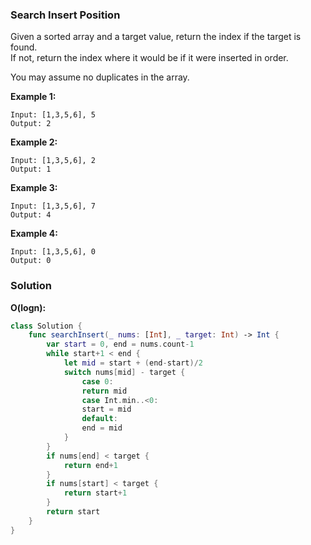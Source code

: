 
### Search Insert Position

Given a sorted array and a target value, return the index if the target is found.</br>
If not, return the index where it would be if it were inserted in order.

You may assume no duplicates in the array.

__Example 1:__
```
Input: [1,3,5,6], 5
Output: 2
```
__Example 2:__
```
Input: [1,3,5,6], 2
Output: 1
```
__Example 3:__
```
Input: [1,3,5,6], 7
Output: 4
```
__Example 4:__
```
Input: [1,3,5,6], 0
Output: 0
```

### Solution
__O(logn):__
```Swift
class Solution {
    func searchInsert(_ nums: [Int], _ target: Int) -> Int {
        var start = 0, end = nums.count-1
        while start+1 < end {
            let mid = start + (end-start)/2
            switch nums[mid] - target {
                case 0:
                return mid
                case Int.min..<0:
                start = mid
                default:
                end = mid
            }
        }
        if nums[end] < target {
            return end+1
        }
        if nums[start] < target {
            return start+1
        }
        return start
    }
}
```